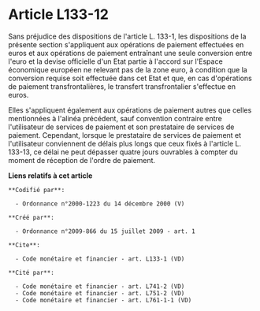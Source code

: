 # Article L133-12

Sans préjudice des dispositions de l'article L. 133-1, les dispositions de la présente section s'appliquent aux opérations de
paiement effectuées en euros et aux opérations de paiement entraînant une seule conversion entre l'euro et la devise
officielle d'un Etat partie à l'accord sur l'Espace économique européen ne relevant pas de la zone euro, à condition que la
conversion requise soit effectuée dans cet Etat et que, en cas d'opérations de paiement transfrontalières, le transfert
transfrontalier s'effectue en euros. 

Elles s'appliquent également aux opérations de paiement autres que celles mentionnées à l'alinéa précédent, sauf convention
contraire entre l'utilisateur de services de paiement et son prestataire de services de paiement. Cependant, lorsque le
prestataire de services de paiement et l'utilisateur conviennent de délais plus longs que ceux fixés à l'article L. 133-13,
ce délai ne peut dépasser quatre jours ouvrables à compter du moment de réception de l'ordre de paiement.

**Liens relatifs à cet article**

	**Codifié par**:

	  - Ordonnance n°2000-1223 du 14 décembre 2000 (V)

	**Créé par**:

	  - Ordonnance n°2009-866 du 15 juillet 2009 - art. 1

	**Cite**:

	  - Code monétaire et financier - art. L133-1 (VD)

	**Cité par**:

	  - Code monétaire et financier - art. L741-2 (VD)
	  - Code monétaire et financier - art. L751-2 (VD)
	  - Code monétaire et financier - art. L761-1-1 (VD)
